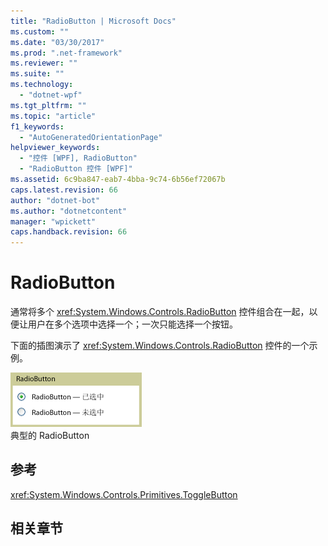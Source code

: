 ```yaml
---
title: "RadioButton | Microsoft Docs"
ms.custom: ""
ms.date: "03/30/2017"
ms.prod: ".net-framework"
ms.reviewer: ""
ms.suite: ""
ms.technology: 
  - "dotnet-wpf"
ms.tgt_pltfrm: ""
ms.topic: "article"
f1_keywords: 
  - "AutoGeneratedOrientationPage"
helpviewer_keywords: 
  - "控件 [WPF], RadioButton"
  - "RadioButton 控件 [WPF]"
ms.assetid: 6c9ba847-eab7-4bba-9c74-6b56ef72067b
caps.latest.revision: 66
author: "dotnet-bot"
ms.author: "dotnetcontent"
manager: "wpickett"
caps.handback.revision: 66
---
```

# RadioButton
通常将多个 <xref:System.Windows.Controls.RadioButton> 控件组合在一起，以便让用户在多个选项中选择一个；一次只能选择一个按钮。  
  
 下面的插图演示了 <xref:System.Windows.Controls.RadioButton> 控件的一个示例。  
  
 ![单选按钮状态](../../../../docs/framework/wpf/controls/media/ss-ctl-radiobuttons.gif "SS\_CTL\_radiobuttons")  
典型的 RadioButton  
  
## 参考  
 <xref:System.Windows.Controls.Primitives.ToggleButton>  
  
## 相关章节